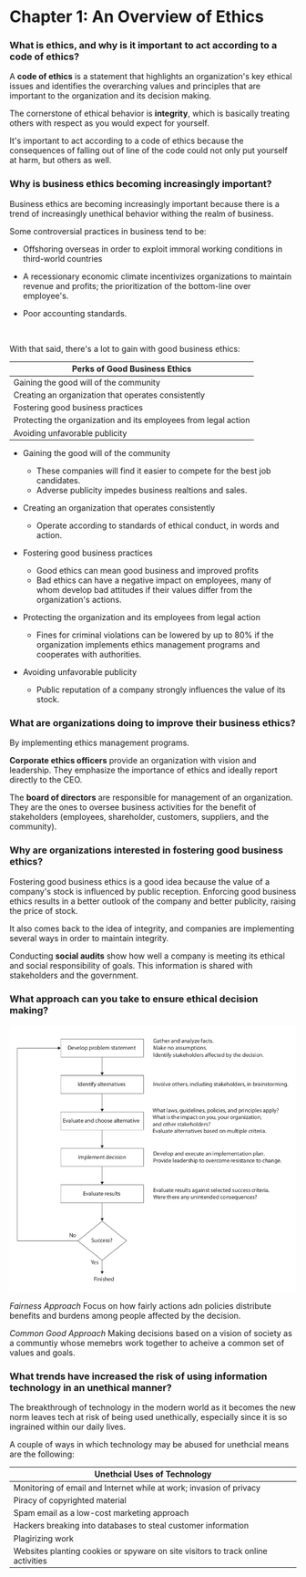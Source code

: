 # Chapter 1: An Overview of Ethics

### What is ethics, and why is it important to act according to a code of ethics?

A **code of ethics** is a statement that highlights an organization's key ethical issues
and identifies the overarching values and principles that are important to the
organization and its decision making.

The cornerstone of ethical behavior is **integrity**, which is basically treating
others with respect as you would expect for yourself.

It's important to act according to a code of ethics because the consequences of
falling out of line of the code could not only put yourself at harm, but others as
well.

### Why is business ethics becoming increasingly important?

Business ethics are becoming increasingly important because there is a trend of
increasingly unethical behavior withing the realm of business.

Some controversial practices in business tend to be:

- Offshoring overseas in order to exploit immoral working conditions in third-world
countries

- A recessionary economic climate incentivizes organizations to maintain revenue
and profits; the prioritization of the bottom-line over employee's.

- Poor accounting standards.

<br>

With that said, there's a lot to gain with good business ethics:

| Perks of Good Business Ethics |
| ------------- |
| Gaining the good will of the community |
| Creating an organization that operates consistently |
| Fostering good business practices |
| Protecting the organization and its employees from legal action |
| Avoiding unfavorable publicity |


- Gaining the good will of the community
    - These companies will find it easier to compete for the best job candidates.
    - Adverse publicity impedes business realtions and sales.

- Creating an organization that operates consistently
    - Operate according to standards of ethical conduct, in words and action.

- Fostering good business practices
    - Good ethics can mean good business and improved profits
    - Bad ethics can have a negative impact on employees, many of whom develop
    bad attitudes if their values differ from the organization's actions.

- Protecting the organization and its employees from legal action
    - Fines for criminal violations can be lowered by up to 80% if the organization 
    implements ethics management programs and cooperates with authorities.

- Avoiding unfavorable publicity
    - Public reputation of a company strongly influences the value of its stock.

### What are organizations doing to improve their business ethics?

By implementing ethics management programs.

**Corporate ethics officers** provide an organization
with vision and leadership. They emphasize the importance of ethics and ideally 
report directly to the CEO.

The **board of directors** are responsible for management of an organization. They
are the ones to oversee business activities for the benefit of stakeholders (employees,
shareholder, customers, suppliers, and the community).

### Why are organizations interested in fostering good business ethics?

Fostering good business ethics is a good idea because the value of a company's stock
is influenced by public reception. Enforcing good business ethics results in a better
outlook of the company and better publicity, raising the price of stock.

It also comes back to the idea of integrity, and companies are implementing several
ways in order to maintain integrity.

Conducting **social audits** show how well a company is meeting its ethical 
and social responsibility of goals. This information is shared with stakeholders and 
the government.

### What approach can you take to ensure ethical decision making?

![decision-making](assets/decision-making.png)

*Fairness Approach* 
Focus on how fairly actions adn policies distribute benefits and burdens among people
affected by the decision.

*Common Good Approach* 
Making decisions based on a vision of society as a communtiy whose memebrs work 
together to acheive a common set of values and goals.

### What trends have increased the risk of using information technology in an unethical manner?

The breakthrough of technology in the modern world as it becomes the new norm leaves
tech at risk of being used unethically, especially since it is so ingrained within 
our daily lives.

A couple of ways in which technology may be abused for unethcial means are the
following:

| Unethcial Uses of Technology |
| ------------- |
| Monitoring of email and Internet while at work; invasion of privacy |
| Piracy of copyrighted material |
| Spam email as a low-cost marketing approach |
| Hackers breaking into databases to steal customer information |
| Plagirizing work |
| Websites planting cookies or spyware on site visitors to track online activities |

